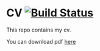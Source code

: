 # CV [![Build Status](https://travis-ci.org/ryad0m/cv.svg?branch=master)](https://travis-ci.org/ryad0m/cv)
This repo contains my cv.

You can download pdf [here](https://github.com/ryad0m/cv/releases/latest)
